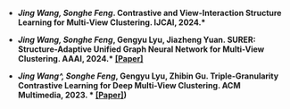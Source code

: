 
- *<strong><strong>Jing Wang, Songhe Feng*. Contrastive and View-Interaction Structure Learning for Multi-View Clustering. IJCAI, 2024.*

- *<strong><strong>Jing Wang, Songhe Feng*, Gengyu Lyu, Jiazheng Yuan. SURER: Structure-Adaptive Unified Graph Neural Network for Multi-View Clustering. AAAI, 2024.* [[Paper]](https://doi.org/10.1117/12.2681344](https://ojs.aaai.org/index.php/AAAI/article/view/29478))

 - *<strong><strong>Jing Wang^, Songhe Feng*, Gengyu Lyu, Zhibin Gu. Triple-Granularity Contrastive Learning for Deep Multi-View Clustering. ACM Multimedia, 2023. * [[Paper]](https://dl.acm.org/doi/abs/10.1145/3581783.3611844))
